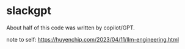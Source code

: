 # slackgpt

About half of this code was written by copilot/GPT.

note to self: <https://huyenchip.com/2023/04/11/llm-engineering.html>
